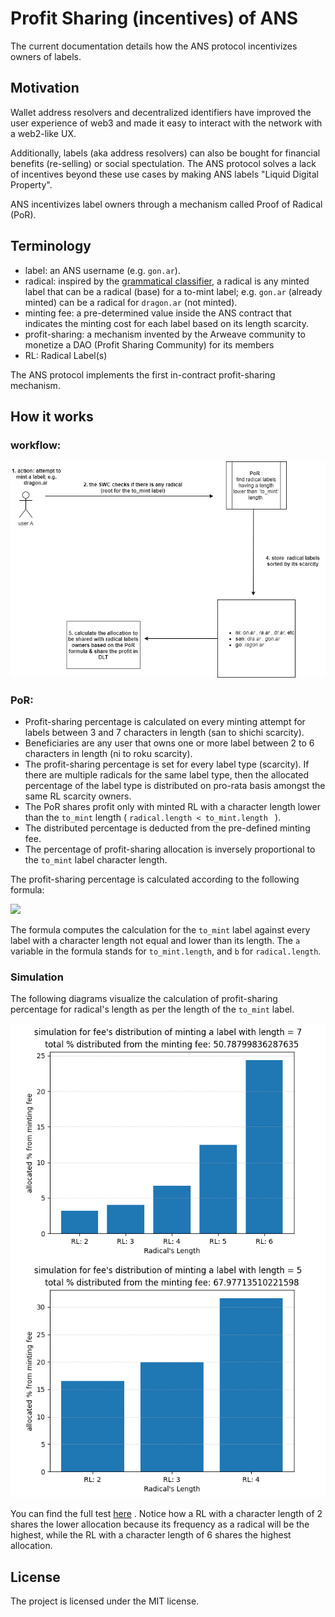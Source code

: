 # Profit Sharing (incentives) of ANS
The current documentation details how the ANS protocol incentivizes owners of labels.

## Motivation
Wallet address resolvers and decentralized identifiers have improved the user experience of web3 and made it easy to interact with the network with a web2-like UX.

Additionally, labels (aka address resolvers) can also be bought for financial benefits (re-selling) or social spectulation. The ANS protocol solves a lack of incentives beyond these use cases by making ANS labels "Liquid Digital Property". 

ANS incentivizes label owners through a mechanism called Proof of Radical (PoR).

## Terminology
- label: an ANS username (e.g. `gon.ar`).
- radical: inspired by the [grammatical classifier](https://en.wikipedia.org/wiki/Radical_(Chinese_characters)), a radical is any minted label that can be a radical (base) for a to-mint label; e.g. `gon.ar` (already minted) can be a radical for `dragon.ar` (not minted).
- minting fee: a pre-determined value inside the ANS contract that indicates the minting cost for each label based on its length scarcity.
- profit-sharing: a mechanism invented by the Arweave community to monetize a DAO (Profit Sharing Community) for its members
- RL: Radical Label(s)

The ANS protocol implements the first in-contract profit-sharing mechanism. 

## How it works

### workflow:

<img src="./img/incentives-workflow.png">

### PoR:

- Profit-sharing percentage is calculated on every minting attempt for labels between 3 and 7 characters in length (san to shichi scarcity).
- Beneficiaries are any user that owns one or more label between 2 to 6 characters in length (ni to roku scarcity).
- The profit-sharing percentage is set for every label type (scarcity). If there are multiple radicals for the same label type, then the allocated percentage of the label type is distributed on pro-rata basis amongst the same RL scarcity owners.
- The PoR shares profit only with minted RL with a character length lower than the `to_mint` length ( `radical.length < to_mint.length ` ).
- The distributed percentage is deducted from the pre-defined minting fee.
- The percentage of profit-sharing allocation is inversely proportional to the `to_mint` label character length.

The profit-sharing percentage is calculated according to the following formula:

<img src="https://render.githubusercontent.com/render/math?math=\Huge ((a%20%2B%20b)%20%2F%20(a-b))%20*%20100%20%2F%20e%5Eb">

The formula computes the calculation for the `to_mint` label against every label with a character length not equal and lower than its length. The `a` variable in the formula stands for `to_mint.length`,  and `b` for `radical.length`.

### Simulation

The following diagrams visualize the calculation of profit-sharing percentage for radical's length as per the length of the `to_mint` label.

<img src="./img/1-1.png">

<img src="./img/1-3.png">

You can find the full test [here](./img) . Notice how a RL with a character length of 2 shares the lower allocation because its frequency as a radical will be the highest, while the RL with a character length of 6 shares the highest allocation.

## License

The project is licensed under the MIT license.

